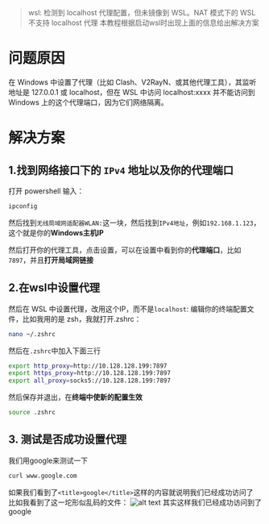 >wsl: 检测到 localhost 代理配置，但未镜像到 WSL。NAT 模式下的 WSL 不支持 localhost 代理
> 本教程根据启动wsl时出现上面的信息给出解决方案

# 问题原因
在 Windows 中设置了代理（比如 Clash、V2RayN、或其他代理工具），其监听地址是 127.0.0.1 或 localhost，但在 WSL 中访问 localhost:xxxx 并不能访问到 Windows 上的这个代理端口，因为它们网络隔离。

# 解决方案
## 1.找到网络接口下的 `IPv4` 地址以及你的代理端口
打开 powershell 输入：
```powershell 
ipconfig
```
然后找到`无线局域网适配器WLAN:`这一块，然后找到`IPv4地址`，例如`192.168.1.123`，这个就是你的**Windows主机IP**

然后打开你的代理工具，点击设置，可以在设置中看到你的**代理端口**，比如`7897`，并且**打开局域网链接**

## 2.在wsl中设置代理
然后在 WSL 中设置代理，改用这个IP，而不是`localhost`:
编辑你的终端配置文件，比如我用的是 zsh，我就打开.zshrc：
```bash
nano ~/.zshrc
```
然后在`.zshrc`中加入下面三行
```bash
export http_proxy=http://10.128.128.199:7897
export https_proxy=http://10.128.128.199:7897
export all_proxy=socks5://10.128.128.199:7897
```

然后保存并退出，在**终端中使新的配置生效**
```bash
source .zshrc
```
## 3. 测试是否成功设置代理
我们用google来测试一下
```bash
curl www.google.com
```
如果我们看到了`<title>google</title>`这样的内容就说明我们已经成功访问了
比如我看到了这一坨形似乱码的文件：
![alt text](https://132-1331126615.cos.ap-guangzhou.myqcloud.com/curlGoogle.png)
其实这样我们已经成功访问到了google
